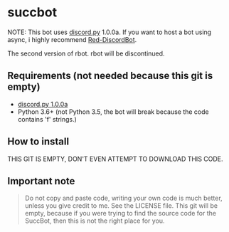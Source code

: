 # succbot
NOTE: This bot uses [discord.py](https://github.com/Rapptz/discord.py/tree/rewrite) 1.0.0a. If you want to host a bot using async, i highly recommend [Red-DiscordBot](https://github.com/Cog-Creators/Red-DiscordBot).


The second version of rbot. rbot will be discontinued.
## Requirements (not needed because this git is empty)
* [discord.py 1.0.0a](https://github.com/Rapptz/discord.py/tree/rewrite)
* Python 3.6+ (not Python 3.5, the bot will break because the code contains 'f' strings.)
## How to install
THIS GIT IS EMPTY, DON'T EVEN ATTEMPT TO DOWNLOAD THIS CODE.
## Important note
> Do not copy and paste code, writing your own code is much better, unless you give credit to me. See the LICENSE file.
> This git will be empty, because if you were trying to find the source code for the SuccBot, then this is not the right place for you.
